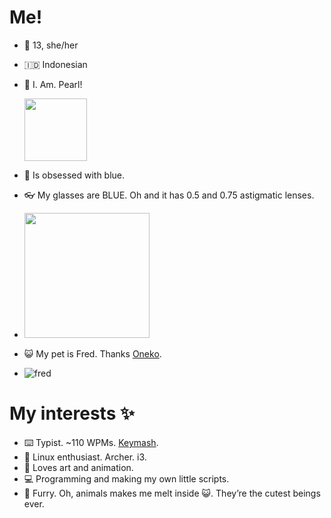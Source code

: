 # Me!
- 👩 13, she/her
- 🇮🇩 Indonesian
- 🦭 I. Am. Pearl!

    <img src=https://user-images.githubusercontent.com/95740760/198883143-fb448892-c581-4cf9-aa2d-600921e6aca4.png width=100px>
    
    
- 💙 Is obsessed with blue.
- 👓 My glasses are BLUE. Oh and it has 0.5 and 0.75 astigmatic lenses.
- 
    <img src=https://user-images.githubusercontent.com/95740760/198876058-bc316f39-724d-463f-98bb-78a28d486b12.jpg width=200px>

    
- 😺 My pet is Fred. Thanks [Oneko](http://www.daidouji.com/oneko/).
- 
    ![fred](https://user-images.githubusercontent.com/95740760/198876079-07d8b2c8-d23f-4d2b-9a3c-6e8807ff1767.png)
    
# My interests ✨

- ⌨️ Typist. ~110 WPMs. [Keymash](https://keymash.io/profile/Daringcuteseal-9813/).
- 🐧 Linux enthusiast. Archer. i3.
- 🎨 Loves art and animation.
- 💻 Programming and making my own little scripts.
- 🐾 Furry. Oh, animals makes me melt inside 😺. They’re the cutest beings ever.
